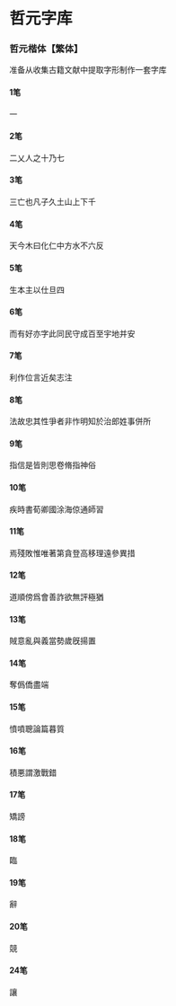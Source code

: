 # 哲元字库
### 哲元楷体【繁体】

准备从收集古籍文献中提取字形制作一套字库

#### 1笔
一
#### 2笔
二乂人之十乃七
#### 3笔
三亡也凡子久土山上下千
#### 4笔
天今木曰化仁中方水不六反
#### 5笔
生本主以仕旦四
#### 6笔
而有好亦字此同民守成百至宇地并安
#### 7笔
利作位言近矣志注
#### 8笔
法故忠其性爭者非怍明知於治郎姓事併所

#### 9笔
指信是皆則思卷脩指神俗
#### 10笔
疾時書荀卿國涂海倞通師習
#### 11笔
焉殘敗惟唯著第貪登高移理遠參異措
#### 12笔
道順傍爲會善詐欲無評極猶
#### 13笔
賊意亂與義當勢歲旣揚置
#### 14笔
奪僞僑盡端
#### 15笔
憤噴聰論篇暮質
#### 16笔
積悪謂激戰錯

#### 17笔
矯謗
#### 18笔
臨
#### 19笔
辭
#### 20笔
競
#### 24笔
讓